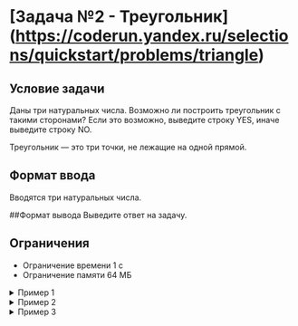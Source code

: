 #  [Задача №2 - Треугольник] (https://coderun.yandex.ru/selections/quickstart/problems/triangle)

## Условие задачи

Даны три натуральных числа. Возможно ли построить треугольник с такими сторонами?
Если это возможно, выведите строку YES, иначе выведите строку NO.

Треугольник — это три точки, не лежащие на одной прямой.

## Формат ввода
Вводятся три натуральных числа.

##Формат вывода
Выведите ответ на задачу.

## Ограничения

- Ограничение времени      1 с
- Ограничение памяти       64 МБ

<details>
<summary>
Пример 1
</summary>

**Ввод:**

``` bash
3 4 5
```


**Вывод:**

``` bash
YES
```

</details>

<details>
<summary>
Пример 2
</summary>

**Ввод:**

``` bash
1 2 3
```


**Вывод:**

``` bash
NO
```

</details>


<details>
<summary>
Пример 3
</summary>


**Ввод:**

``` bash
5 5 5
```



**Вывод:**

``` bash
YES
```

</details>
